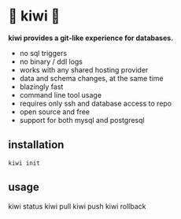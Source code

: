# 🥝 kiwi 🥝

**kiwi provides a git-like experience for databases.**

* no sql triggers
* no binary / ddl logs
* works with any shared hosting provider
* data and schema changes, at the same time
* blazingly fast
* command line tool usage
* requires only ssh and database access to repo
* open source and free
* support for both mysql and postgresql

## installation

`kiwi init`

## usage

kiwi status
kiwi pull
kiwi push
kiwi rollback
